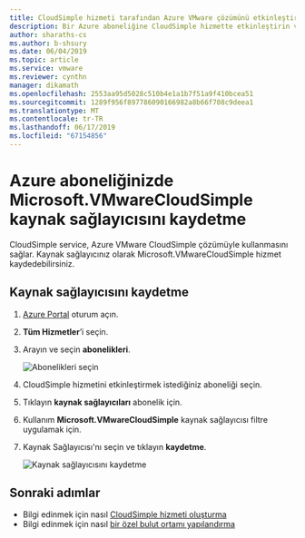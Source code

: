 ```yaml
---
title: CloudSimple hizmeti tarafından Azure VMware çözümünü etkinleştirme
description: Bir Azure aboneliğine CloudSimple hizmette etkinleştirin ve ardından CLoudSimple kaynak sağlayıcısını kaydetme açıklar
author: sharaths-cs
ms.author: b-shsury
ms.date: 06/04/2019
ms.topic: article
ms.service: vmware
ms.reviewer: cynthn
manager: dikamath
ms.openlocfilehash: 2553aa95d5028c510b4e1a1b7f51a9f410bcea51
ms.sourcegitcommit: 1289f956f897786090166982a8b66f708c9deea1
ms.translationtype: MT
ms.contentlocale: tr-TR
ms.lasthandoff: 06/17/2019
ms.locfileid: "67154856"
---
```

# <a name="register-the-microsoftvmwarecloudsimple-resource-provider-on-your-azure-subscription"></a>Azure aboneliğinizde Microsoft.VMwareCloudSimple kaynak sağlayıcısını kaydetme

CloudSimple service, Azure VMware CloudSimple çözümüyle kullanmasını sağlar. Kaynak sağlayıcınız olarak Microsoft.VMwareCloudSimple hizmet kaydedebilirsiniz.

## <a name="register-the-resource-provider"></a>Kaynak sağlayıcısını kaydetme

1. [Azure Portal](https://portal.azure.com) oturum açın.

2. **Tüm Hizmetler**’i seçin.

3. Arayın ve seçin **abonelikleri**.

    ![Abonelikleri seçin](media/cloudsimple-service-select-subscriptions.png)

4. CloudSimple hizmetini etkinleştirmek istediğiniz aboneliği seçin.

5. Tıklayın **kaynak sağlayıcıları** abonelik için.

6. Kullanım **Microsoft.VMwareCloudSimple** kaynak sağlayıcısı filtre uygulamak için.

7. Kaynak Sağlayıcısı'nı seçin ve tıklayın **kaydetme**.

    ![Kaynak sağlayıcısını kaydetme](media/cloudsimple-service-enable-resource-provider.png)

## <a name="next-steps"></a>Sonraki adımlar

* Bilgi edinmek için nasıl [CloudSimple hizmeti oluşturma](create-cloudsimple-service.md)
* Bilgi edinmek için nasıl [bir özel bulut ortamı yapılandırma](quickstart-create-private-cloud.md)
